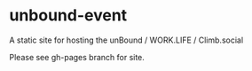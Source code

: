 # unbound-event

A static site for hosting the unBound / WORK.LIFE / Climb.social

Please see gh-pages branch for site.
